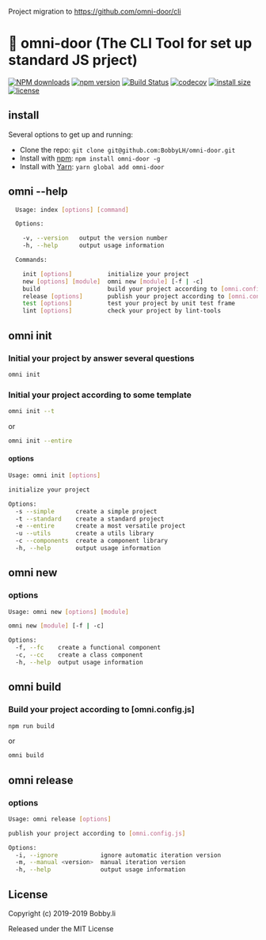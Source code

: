 Project migration to https://github.com/omni-door/cli

# 🐸 omni-door (The CLI Tool for set up standard JS prject)

[![NPM downloads](http://img.shields.io/npm/dm/omni-door.svg?style=flat-square)](https://www.npmjs.com/package/omni-door)
[![npm version](https://badge.fury.io/js/omni-door.svg)](https://badge.fury.io/js/omni-door)
[![Build Status](https://travis-ci.com/BobbyLH/omni-door.svg?branch=master)](https://travis-ci.com/BobbyLH/omni-door)
[![codecov](https://codecov.io/gh/BobbyLH/omni-door/branch/master/graph/badge.svg)](https://codecov.io/gh/BobbyLH/omni-door)
[![install size](https://packagephobia.now.sh/badge?p=omni-door)](https://packagephobia.now.sh/result?p=omni-door)
[![license](http://img.shields.io/npm/l/omni-door.svg)](https://github.com/BobbyLH/omni-door/blob/master/LICENSE)


## install
Several options to get up and running:

* Clone the repo: `git clone git@github.com:BobbyLH/omni-door.git`
* Install with [npm](https://www.npmjs.com/package/omni-door): `npm install omni-door -g`
* Install with [Yarn](https://yarnpkg.com/en/package/omni-door): `yarn global add omni-door`

## omni --help
```sh
  Usage: index [options] [command]

  Options:

    -v, --version   output the version number
    -h, --help      output usage information

  Commands:

    init [options]          initialize your project
    new [options] [module]  omni new [module] [-f | -c]
    build                   build your project according to [omni.config.js]
    release [options]       publish your project according to [omni.config.js]
    test [options]          test your project by unit test frame
    lint [options]          check your project by lint-tools

```

## omni init

### Initial your project by answer several questions
```sh
omni init
```

### Initial your project according to some template
```sh
omni init --t
```
or
```sh
omni init --entire
```

#### options
```sh
Usage: omni init [options]

initialize your project

Options:
  -s --simple      create a simple project
  -t --standard    create a standard project
  -e --entire      create a most versatile project
  -u --utils       create a utils library
  -c --components  create a component library
  -h, --help       output usage information
```

## omni new

### options
```sh
Usage: omni new [options] [module]

omni new [module] [-f | -c]

Options:
  -f, --fc    create a functional component
  -c, --cc    create a class component
  -h, --help  output usage information
```

## omni build

### Build your project according to [omni.config.js]
```sh
npm run build
```
or
```sh
omni build
```

## omni release

### options
```sh
Usage: omni release [options]

publish your project according to [omni.config.js]

Options:
  -i, --ignore            ignore automatic iteration version
  -m, --manual <version>  manual iteration version
  -h, --help              output usage information
```

## License

Copyright (c) 2019-2019 Bobby.li

Released under the MIT License
